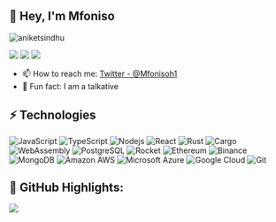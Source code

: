 ## 👋 Hey, I'm Mfoniso

<p align="left"> <img src="https://komarev.com/ghpvc/?username=aniketsindhu&label=Views&color=red" alt="aniketsindhu" /> </p>

<a href="mailto: ukpabiomfoniso@gmail.com"><img src="https://img.shields.io/badge/-ukpabiomfoniso%40gmail.com-C5221E?&style=for-the-badge&logo=Gmail&logoColor=white" ></a>  <a href="https://github.com/AirZED"><img src="https://img.shields.io/badge/airzed-white.svg?&style=for-the-badge&logo=github&logoColor=black" ></a> <a href="https://x.com/Mfonisoh1"><img src="https://img.shields.io/badge/Mfonisoh1-blue.svg?&style=for-the-badge&logo=twitter&logoColor=white" ></a> 

- 📫 How to reach me: [Twitter - @Mfonisoh1](https://x.com/Mfonisoh1)
- 👋  Fun fact: I am a talkative


## ⚡ Technologies

![JavaScript](https://img.shields.io/badge/-JavaScript-black?style=flat-square&logo=javascript)
![TypeScript](https://img.shields.io/badge/-TypeScript-darkblue?style=flat-square&logo=typescript)
![Nodejs](https://img.shields.io/badge/-Nodejs-pink?style=flat-square&logo=Node.js)
![React](https://img.shields.io/badge/-React-black?style=flat-square&logo=react)
![Rust](https://img.shields.io/badge/-Rust-black?style=flat-square&logo=rust)
![Cargo](https://img.shields.io/badge/-Cargo-brown?style=flat-square&logo=cargo)
![WebAssembly](https://img.shields.io/badge/-WebAssembly-purple?style=flat-square&logo=webassembly)
![PostgreSQL](https://img.shields.io/badge/-PostgreSQL-blue?style=flat-square&logo=postgresql)
![Rocket](https://img.shields.io/badge/-Rocket-orange?style=flat-square&logo=rocket)
![Ethereum](https://img.shields.io/badge/-ethereum-green?style=flat-square&logo=ethereum)
![Binance](https://img.shields.io/badge/-binance-grey?style=flat-square&logo=binance)
![MongoDB](https://img.shields.io/badge/-MongoDB-black?style=flat-square&logo=mongodb)
![Amazon AWS](https://img.shields.io/badge/Amazon%20AWS-232F3E?style=flat-square&logo=amazon-aws)
![Microsoft Azure](https://img.shields.io/badge/Microsoft%20Azure-232F7E?style=flat-square&logo=microsoft-azure)
![Google Cloud](https://img.shields.io/badge/Google%20Cloud-black?style=flat-square&logo=google-cloud)
![Git](https://img.shields.io/badge/-Git-black?style=flat-square&logo=git)



## 🌼 GitHub Highlights:
<a href="">
  <img align="center" src="http://github-readme-streak-stats.herokuapp.com?user=airzed&theme=gruvbox_duo"/>
</a>
